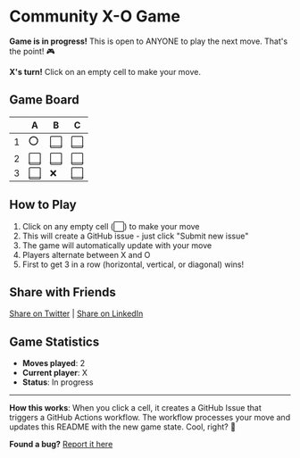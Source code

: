# Community X-O Game

**Game is in progress!** This is open to ANYONE to play the next move. That's the point! 🎮

**X's turn!** Click on an empty cell to make your move.

## Game Board

|   | A | B | C |
|---|---|---|---|
| 1 | ⭕ | [⬜](https://github.com/mohamednaji7/Community-X-O-Game/issues/new?title=xo%7Cmove%7C0%7C1%7CX&body=Just%20push%20'Submit%20new%20issue'.%20You%20don't%20need%20to%20do%20anything%20else.) | [⬜](https://github.com/mohamednaji7/Community-X-O-Game/issues/new?title=xo%7Cmove%7C0%7C2%7CX&body=Just%20push%20'Submit%20new%20issue'.%20You%20don't%20need%20to%20do%20anything%20else.) |
| 2 | [⬜](https://github.com/mohamednaji7/Community-X-O-Game/issues/new?title=xo%7Cmove%7C1%7C0%7CX&body=Just%20push%20'Submit%20new%20issue'.%20You%20don't%20need%20to%20do%20anything%20else.) | [⬜](https://github.com/mohamednaji7/Community-X-O-Game/issues/new?title=xo%7Cmove%7C1%7C1%7CX&body=Just%20push%20'Submit%20new%20issue'.%20You%20don't%20need%20to%20do%20anything%20else.) | [⬜](https://github.com/mohamednaji7/Community-X-O-Game/issues/new?title=xo%7Cmove%7C1%7C2%7CX&body=Just%20push%20'Submit%20new%20issue'.%20You%20don't%20need%20to%20do%20anything%20else.) |
| 3 | [⬜](https://github.com/mohamednaji7/Community-X-O-Game/issues/new?title=xo%7Cmove%7C2%7C0%7CX&body=Just%20push%20'Submit%20new%20issue'.%20You%20don't%20need%20to%20do%20anything%20else.) | ❌ | [⬜](https://github.com/mohamednaji7/Community-X-O-Game/issues/new?title=xo%7Cmove%7C2%7C2%7CX&body=Just%20push%20'Submit%20new%20issue'.%20You%20don't%20need%20to%20do%20anything%20else.) |

## How to Play

1. Click on any empty cell (⬜) to make your move
2. This will create a GitHub issue - just click "Submit new issue"
3. The game will automatically update with your move
4. Players alternate between X and O
5. First to get 3 in a row (horizontal, vertical, or diagonal) wins!

## Share with Friends

[Share on Twitter](https://twitter.com/share?text=I'm+playing+X-O+on+a+GitHub+repository!+Can+you+take+the+next+move+at+https://github.com/mohamednaji7/Community-X-O-Game) | [Share on LinkedIn](https://www.linkedin.com/sharing/share-offsite/?url=https://github.com/mohamednaji7/Community-X-O-Game)

## Game Statistics

- **Moves played**: 2
- **Current player**: X
- **Status**: In progress

---

**How this works**: When you click a cell, it creates a GitHub Issue that triggers a GitHub Actions workflow. The workflow processes your move and updates this README with the new game state. Cool, right? 🤖

**Found a bug?** [Report it here](https://github.com/mohamednaji7/Community-X-O-Game/issues/new?title=Bug+Report&body=Describe+the+issue+here...)
